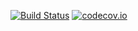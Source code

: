 [![Build Status](https://travis-ci.org/afterwise/aw-vm.svg?branch=master)](https://travis-ci.org/afterwise/aw-vm) [![codecov.io](https://codecov.io/github/afterwise/aw-vm/coverage.svg?branch=master)](https://codecov.io/github/afterwise/aw-vm?branch=master)
